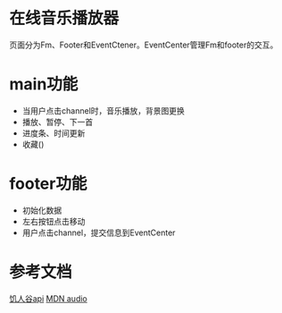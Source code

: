 # 在线音乐播放器
页面分为Fm、Footer和EventCtener。EventCenter管理Fm和footer的交互。
# main功能
- 当用户点击channel时，音乐播放，背景图更换
- 播放、暂停、下一首
- 进度条、时间更新
- 收藏()
# footer功能
- 初始化数据
- 左右按钮点击移动
- 用户点击channel，提交信息到EventCenter
# 参考文档
[饥人谷api](http://api.jirengu.com/)
[MDN audio](https://developer.mozilla.org/zh-CN/docs/Web/HTML/Element/audio)
